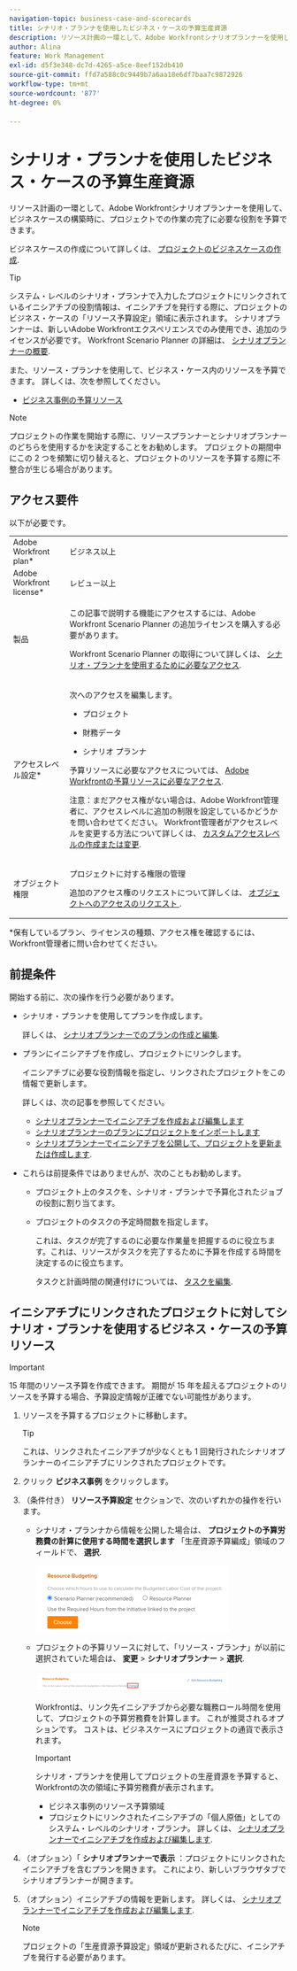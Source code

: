 ```yaml
---
navigation-topic: business-case-and-scorecards
title: シナリオ・プランナを使用したビジネス・ケースの予算生産資源
description: リソース計画の一環として、Adobe Workfrontシナリオプランナーを使用して、ビジネスケースの構築時に、プロジェクトでの作業の完了に必要な役割を予算できます。
author: Alina
feature: Work Management
exl-id: d5f3e348-dc7d-4265-a5ce-8eef152db410
source-git-commit: ffd7a588c0c9449b7a6aa18e6df7baa7c9872926
workflow-type: tm+mt
source-wordcount: '877'
ht-degree: 0%

---
```


# シナリオ・プランナを使用したビジネス・ケースの予算生産資源

リソース計画の一環として、Adobe Workfrontシナリオプランナーを使用して、ビジネスケースの構築時に、プロジェクトでの作業の完了に必要な役割を予算できます。

ビジネスケースの作成について詳しくは、 [プロジェクトのビジネスケースの作成](../../../manage-work/projects/define-a-business-case/create-business-case.md).

>[!TIP]
>
>システム・レベルのシナリオ・プランナで入力したプロジェクトにリンクされているイニシアチブの役割情報は、イニシアチブを発行する際に、プロジェクトのビジネス・ケースの「リソース予算設定」領域に表示されます。 シナリオプランナーは、新しいAdobe Workfrontエクスペリエンスでのみ使用でき、追加のライセンスが必要です。 Workfront Scenario Planner の詳細は、 [シナリオプランナーの概要](../../../scenario-planner/scenario-planner-overview.md).

また、リソース・プランナを使用して、ビジネス・ケース内のリソースを予算できます。 詳しくは、次を参照してください。

* [ビジネス事例の予算リソース](../../../manage-work/projects/define-a-business-case/budget-resources-in-business-case.md)

<!--* [Budget resources by project in the Resource Planner](../../../resource-mgmt/resource-planning/budget-by-project-resource-planner-d.md)-->

>[!NOTE]
>
>プロジェクトの作業を開始する際に、リソースプランナーとシナリオプランナーのどちらを使用するかを決定することをお勧めします。 プロジェクトの期間中にこの 2 つを頻繁に切り替えると、プロジェクトのリソースを予算する際に不整合が生じる場合があります。

## アクセス要件

以下が必要です。

<table style="table-layout:auto"> 
 <col> 
 </col> 
 <col> 
 </col> 
 <tbody> 
  <tr> 
   <td role="rowheader">Adobe Workfront plan*</td> 
   <td> <p>ビジネス以上</p> </td> 
  </tr> 
  <tr> 
   <td role="rowheader">Adobe Workfront license*</td> 
   <td> <p>レビュー以上</p> </td> 
  </tr> 
  <tr> 
   <td role="rowheader">製品</td> 
   <td> <p>この記事で説明する機能にアクセスするには、Adobe Workfront Scenario Planner の追加ライセンスを購入する必要があります。</p> <p>Workfront Scenario Planner の取得について詳しくは、 <a href="../../../scenario-planner/access-needed-to-use-sp.md" class="MCXref xref">シナリオ・プランナを使用するために必要なアクセス</a>. </p> </td> 
  </tr> 
  <tr> 
   <td role="rowheader">アクセスレベル設定*</td> 
   <td> <p>次へのアクセスを編集します。 </p> 
    <ul> 
     <li> <p>プロジェクト</p> </li> 
     <li> <p>財務データ</p> </li> 
     <li> <p>シナリオ プランナ </p> </li> 
    </ul> <p>予算リソースに必要なアクセスについては、 <a href="../../../resource-mgmt/resource-planning/access-needed-to-budget-resources.md" class="MCXref xref">Adobe Workfrontの予算リソースに必要なアクセス</a>.</p> <p>注意：まだアクセス権がない場合は、Adobe Workfront管理者に、アクセスレベルに追加の制限を設定しているかどうかを問い合わせてください。 Workfront管理者がアクセスレベルを変更する方法について詳しくは、 <a href="../../../administration-and-setup/add-users/configure-and-grant-access/create-modify-access-levels.md" class="MCXref xref">カスタムアクセスレベルの作成または変更</a>.</p> </td> 
  </tr> 
  <tr> 
   <td role="rowheader">オブジェクト権限</td> 
   <td> <p>プロジェクトに対する権限の管理</p> <p>追加のアクセス権のリクエストについて詳しくは、 <a href="../../../workfront-basics/grant-and-request-access-to-objects/request-access.md" class="MCXref xref">オブジェクトへのアクセスのリクエスト </a>.</p> </td> 
  </tr> 
 </tbody> 
</table>

&#42;保有しているプラン、ライセンスの種類、アクセス権を確認するには、Workfront管理者に問い合わせてください。

## 前提条件

開始する前に、次の操作を行う必要があります。

* シナリオ・プランナを使用してプランを作成します。

   詳しくは、 [シナリオプランナーでのプランの作成と編集](../../../scenario-planner/create-and-edit-plans.md).

* プランにイニシアチブを作成し、プロジェクトにリンクします。

   イニシアチブに必要な役割情報を指定し、リンクされたプロジェクトをこの情報で更新します。

   詳しくは、次の記事を参照してください。

   * [シナリオプランナーでイニシアチブを作成および編集します](../../../scenario-planner/create-and-edit-initiatives.md)
   * [シナリオプランナーのプランにプロジェクトをインポートします](../../../scenario-planner/import-projects-to-plans.md)
   * [シナリオプランナーでイニシアチブを公開して、プロジェクトを更新または作成します](../../../scenario-planner/publish-scenarios-update-projects.md).

* これらは前提条件ではありませんが、次のこともお勧めします。

   * プロジェクト上のタスクを、シナリオ・プランナで予算化されたジョブの役割に割り当てます。
   * プロジェクトのタスクの予定時間数を指定します。

      これは、タスクが完了するのに必要な作業量を把握するのに役立ちます。これは、リソースがタスクを完了するために予算を作成する時間を決定するのに役立ちます。

      タスクと計画時間の関連付けについては、 [タスクを編集](../../../manage-work/tasks/manage-tasks/edit-tasks.md).

## イニシアチブにリンクされたプロジェクトに対してシナリオ・プランナを使用するビジネス・ケースの予算リソース

>[!IMPORTANT]
15 年間のリソース予算を作成できます。 期間が 15 年を超えるプロジェクトのリソースを予算する場合、予算設定情報が正確でない可能性があります。
<!--
><MadCap:conditionalText data-mc-conditions="QuicksilverOrClassic.Draft mode">>
>(is this still accurate for the Scenario Planner?)>
></MadCap:conditionalText>>
>-->


1. リソースを予算するプロジェクトに移動します。

   >[!TIP]
   これは、リンクされたイニシアチブが少なくとも 1 回発行されたシナリオプランナーのイニシアチブにリンクされたプロジェクトです。

1. クリック **ビジネス事例** をクリックします。
1. （条件付き） **リソース予算設定** セクションで、次のいずれかの操作を行います。

   * シナリオ・プランナから情報を公開した場合は、 **プロジェクトの予算労務費の計算に使用する時間を選択します** 「生産資源予算編成」領域のフィールドで、 **選択**.

      ![](assets/business-case-sp-selected-with-choose-button-350x121.png)

   * プロジェクトの予算リソースに対して、「リソース・プランナ」が以前に選択されていた場合は、 **変更** > **シナリオプランナー** > **選択**.

      ![](assets/business-case-rp-selected-change-option-to-switch-to-sp-highlighted-350x37.png)

      Workfrontは、リンク先イニシアチブから必要な職務ロール時間を使用して、プロジェクトの予算労務費を計算します。 これが推奨されるオプションです。 コストは、ビジネスケースにプロジェクトの通貨で表示されます。

      >[!IMPORTANT]
      シナリオ・プランナを使用してプロジェクトの生産資源を予算すると、Workfrontの次の領域に予算労務費が表示されます。
      * ビジネス事例のリソース予算領域
      * プロジェクトにリンクされたイニシアチブの「個人原価」としてのシステム・レベルのシナリオ・プランナ。 詳しくは、 [シナリオプランナーでイニシアチブを作成および編集します](../../../scenario-planner/create-and-edit-initiatives.md).


1. （オプション）「 **シナリオプランナーで表示** ：プロジェクトにリンクされたイニシアチブを含むプランを開きます。 これにより、新しいブラウザタブでシナリオプランナーが開きます。
1. （オプション）イニシアチブの情報を更新します。 詳しくは、 [シナリオプランナーでイニシアチブを作成および編集します](../../../scenario-planner/create-and-edit-initiatives.md).

   >[!NOTE]
   プロジェクトの「生産資源予算設定」領域が更新されるたびに、イニシアチブを発行する必要があります。
